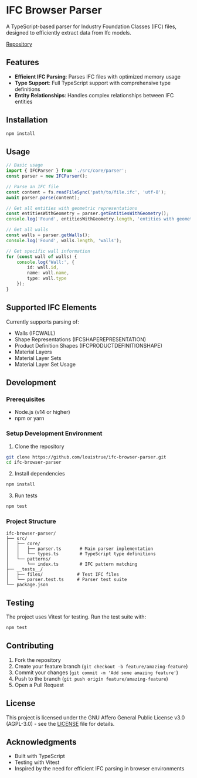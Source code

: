 # IFC Browser Parser

A TypeScript-based parser for Industry Foundation Classes (IFC) files, designed to efficiently extract data from Ifc models.

[Repository](https://github.com/louistrue/ifc-browser-parser)

## Features

- **Efficient IFC Parsing**: Parses IFC files with optimized memory usage
- **Type Support**: Full TypeScript support with comprehensive type definitions
- **Entity Relationships**: Handles complex relationships between IFC entities

## Installation

```bash
npm install
```

## Usage

```typescript
// Basic usage
import { IFCParser } from './src/core/parser';
const parser = new IFCParser();

// Parse an IFC file
const content = fs.readFileSync('path/to/file.ifc', 'utf-8');
await parser.parse(content);

// Get all entities with geometric representations
const entitiesWithGeometry = parser.getEntitiesWithGeometry();
console.log('Found', entitiesWithGeometry.length, 'entities with geometry');

// Get all walls
const walls = parser.getWalls();
console.log('Found', walls.length, 'walls');

// Get specific wall information
for (const wall of walls) {
    console.log('Wall:', {
        id: wall.id,
        name: wall.name,
        type: wall.type
    });
}

```

## Supported IFC Elements

Currently supports parsing of:
- Walls (IFCWALL)
- Shape Representations (IFCSHAPEREPRESENTATION)
- Product Definition Shapes (IFCPRODUCTDEFINITIONSHAPE)
- Material Layers
- Material Layer Sets
- Material Layer Set Usage

## Development

### Prerequisites

- Node.js (v14 or higher)
- npm or yarn

### Setup Development Environment

1. Clone the repository
```bash
git clone https://github.com/louistrue/ifc-browser-parser.git
cd ifc-browser-parser
```

2. Install dependencies
```bash
npm install
```

3. Run tests
```bash
npm test
```

### Project Structure

```
ifc-browser-parser/
├── src/
│   ├── core/
│   │   ├── parser.ts       # Main parser implementation
│   │   └── types.ts        # TypeScript type definitions
│   └── patterns/
│       └── index.ts        # IFC pattern matching
├── __tests__/
│   ├── files/             # Test IFC files
│   └── parser.test.ts     # Parser test suite
└── package.json
```

## Testing

The project uses Vitest for testing. Run the test suite with:

```bash
npm test
```

## Contributing

1. Fork the repository
2. Create your feature branch (`git checkout -b feature/amazing-feature`)
3. Commit your changes (`git commit -m 'Add some amazing feature'`)
4. Push to the branch (`git push origin feature/amazing-feature`)
5. Open a Pull Request

## License

This project is licensed under the GNU Affero General Public License v3.0 (AGPL-3.0) - see the [LICENSE](https://github.com/louistrue/ifc-browser-parser/blob/main/LICENSE) file for details.

## Acknowledgments

- Built with TypeScript
- Testing with Vitest
- Inspired by the need for efficient IFC parsing in browser environments
